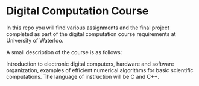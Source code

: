 # Digital Computation Course

In this repo you will find various assignments and the final project completed as part of the digital computation course requirements at University of Waterloo.

A small description of the course is as follows:

Introduction to electronic digital computers, hardware and software organization, examples of efficient numerical algorithms for basic scientific computations. The language of instruction will be C and C++.
